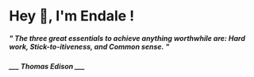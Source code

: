 <h1 title="head"> Hey 👋, I'm Endale !</h1>

**<h5><i>" The three great essentials to achieve anything worthwhile are: Hard work, Stick-to-itiveness, and Common sense. "</i></h5>**

*<b>___ Thomas Edison ___</b>*
